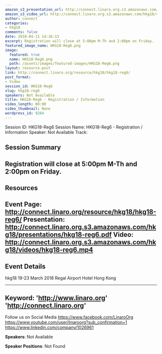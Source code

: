 ```yaml
---
amazon_s3_presentation_url: http://connect.linaro.org.s3.amazonaws.com/hkg18/presentations/hkg18-reg6.pdf
amazon_s3_video_url: http://connect.linaro.org.s3.amazonaws.com/hkg18/videos/hkg18-reg6.mp4
author: connect
categories:
- hkg18
comments: false
date: 2018-04-11 14:16:13
excerpt: Registration will close at 5:00pm M-Th and 2:00pm on Friday.
featured_image_name: HKG18-Reg6.png
image:
  featured: true
  name: HKG18-Reg6.png
  path: /assets/images/featured-images/HKG18-Reg6.png
layout: resource-post
link: http://connect.linaro.org/resource/hkg18/hkg18-reg6/
post_format:
- Video
session_id: HKG18-Reg6
slug: hkg18-reg6
speakers: Not Available
title: HKG18-Reg6 - Registration / Information
video_length: 00:00
video_thumbnail: None
wordpress_id: 9284
---
```


Session ID: HKG18-Reg6
Session Name: HKG18-Reg6 - Registration / Information
Speaker: Not Available
Track: 


## Session Summary
Registration will close at 5:00pm M-Th and 2:00pm on Friday.
---------------------------------------------------
## Resources
Event Page: http://connect.linaro.org/resource/hkg18/hkg18-reg6/
Presentation: http://connect.linaro.org.s3.amazonaws.com/hkg18/presentations/hkg18-reg6.pdf
Video: http://connect.linaro.org.s3.amazonaws.com/hkg18/videos/hkg18-reg6.mp4
 ---------------------------------------------------
## Event Details
hkg18
19-23 March 2018 
Regal Airport Hotel Hong Kong

---------------------------------------------------
Keyword: 
'http://www.linaro.org'
'http://connect.linaro.org'
---------------------------------------------------
Follow us on Social Media
https://www.facebook.com/LinaroOrg
https://www.youtube.com/user/linaroorg?sub_confirmation=1
https://www.linkedin.com/company/1026961

**Speakers**: Not Available

**Speaker Positions**: Not Found